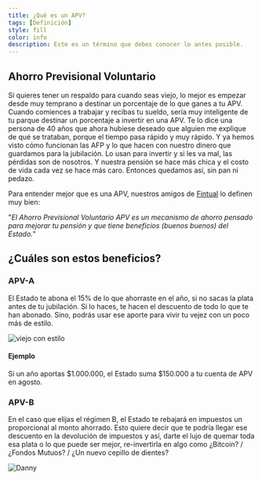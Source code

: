 ```yaml
---
title: ¿Qué es un APV?
tags: [Definición]
style: fill
color: info
description: Este es un término que debes conocer lo antes posible.
---
```


## Ahorro Previsional Voluntario

Si quieres tener un respaldo para cuando seas viejo, lo mejor es empezar desde muy temprano a destinar un porcentaje de lo que ganes a tu APV. Cuando comiences a trabajar y recibas tu sueldo, sería muy inteligente de tu parque destinar un porcentaje a invertir en una APV. Te lo dice una persona de 40 años que ahora hubiese deseado que alguien me explique de qué se trataban, porque el tiempo pasa rápido y muy rápido. Y ya hemos visto cómo funcionan las AFP y lo que hacen con nuestro dinero que guardamos para la jubilación. Lo usan para invertir y si les va mal, las pérdidas son de nosotros. Y nuestra pensión se hace más chica y el costo de vida cada vez se hace más caro. Entonces quedamos así, sin pan ni pedazo.

Para entender mejor que es una APV, nuestros amigos de [Fintual](https://discovery.fintual.cl/topic/que-es-apv) lo definen muy bien:

"*El Ahorro Previsional Voluntario APV es un mecanismo de ahorro pensado para mejorar tu pensión y que tiene beneficios (buenos buenos) del Estado.*"

## ¿Cuáles son estos beneficios?

### APV-A

El Estado te abona el 15% de lo que ahorraste en el año, si no sacas la plata antes de tu jubilación. Si lo haces, te hacen el descuento de todo lo que te han abonado. Sino, podrás usar ese aporte para vivir tu vejez con un poco más de estilo.

![viejo con estilo](https://thumbs.gfycat.com/AgedFalseEyelashpitviper-size_restricted.gif)

#### Ejemplo

Si un año aportas $1.000.000, el Estado suma $150.000 a tu cuenta de APV en agosto.

### APV-B

En el caso que elijas el régimen B, el Estado te rebajará en impuestos un proporcional al monto ahorrado. Esto quiere decir que te podría llegar ese descuento en la devolución de impuestos y así, darte el lujo de quemar toda esa plata o lo que puede ser mejor, re-invertirla en algo como ¿Bitcoin? / ¿Fondos Mutuos? / ¿Un nuevo cepillo de dientes?

![Danny](https://cdn.eldeforma.com/wp-content/uploads/2020/08/giphy.gif)
